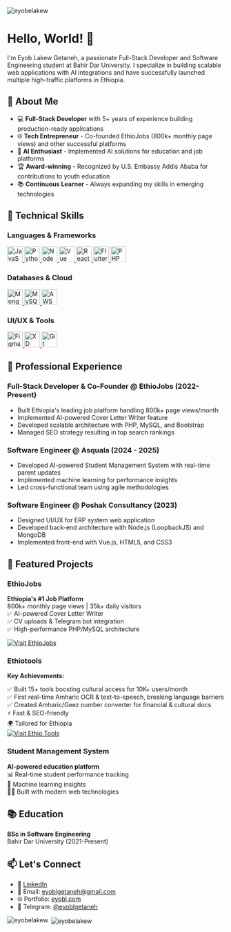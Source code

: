 <p align="left"> <img src="https://komarev.com/ghpvc/?username=eyobelakew&label=Profile%20views&color=0e75b6&style=flat" alt="eyobelakew" /> </p>

# Hello, World! 👋

I'm Eyob Lakew Getaneh, a passionate Full-Stack Developer and Software Engineering student at Bahir Dar University. I specialize in building scalable web applications with AI integrations and have successfully launched multiple high-traffic platforms in Ethiopia.

## 🚀 About Me

- 💻 **Full-Stack Developer** with 5+ years of experience building production-ready applications
- 🌐 **Tech Entrepreneur** - Co-founded EthioJobs (800k+ monthly page views) and other successful platforms
- 🧠 **AI Enthusiast** - Implemented AI solutions for education and job platforms
- 🏆 **Award-winning** - Recognized by U.S. Embassy Addis Ababa for contributions to youth education
- 📚 **Continuous Learner** - Always expanding my skills in emerging technologies

## 🔧 Technical Skills

### Languages & Frameworks
<p align="left">
  <a href="https://developer.mozilla.org/en-US/docs/Web/JavaScript" target="_blank" rel="noreferrer">
    <img src="https://raw.githubusercontent.com/danielcranney/readme-generator/main/public/icons/skills/javascript-colored.svg" width="36" height="36" alt="JavaScript" title="JavaScript"/>
  </a>
  <a href="https://www.python.org/" target="_blank" rel="noreferrer">
    <img src="https://raw.githubusercontent.com/danielcranney/readme-generator/main/public/icons/skills/python-colored.svg" width="36" height="36" alt="Python" title="Python"/>
  </a>
  <a href="https://nodejs.org/en/" target="_blank" rel="noreferrer">
    <img src="https://raw.githubusercontent.com/danielcranney/readme-generator/main/public/icons/skills/nodejs-colored.svg" width="36" height="36" alt="NodeJS" title="Node.js"/>
  </a>
  <a href="https://vuejs.org/" target="_blank" rel="noreferrer">
    <img src="https://raw.githubusercontent.com/danielcranney/readme-generator/main/public/icons/skills/vuejs-colored.svg" width="36" height="36" alt="Vue" title="Vue.js"/>
  </a>
  <a href="https://reactjs.org/" target="_blank" rel="noreferrer">
    <img src="https://raw.githubusercontent.com/danielcranney/readme-generator/main/public/icons/skills/react-colored.svg" width="36" height="36" alt="React" title="React"/>
  </a>
  <a href="https://flutter.dev/" target="_blank" rel="noreferrer">
    <img src="https://raw.githubusercontent.com/danielcranney/readme-generator/main/public/icons/skills/flutter-colored.svg" width="36" height="36" alt="Flutter" title="Flutter"/>
  </a>
  <a href="https://www.php.net/" target="_blank" rel="noreferrer">
    <img src="https://upload.wikimedia.org/wikipedia/commons/thumb/2/27/PHP-logo.svg/1200px-PHP-logo.svg.png" width="36" height="36" alt="PHP" title="PHP"/>
  </a>
</p>

### Databases & Cloud
<p align="left">
  <a href="https://www.mongodb.com/" target="_blank" rel="noreferrer">
    <img src="https://raw.githubusercontent.com/danielcranney/readme-generator/main/public/icons/skills/mongodb-colored.svg" width="36" height="36" alt="MongoDB" title="MongoDB"/>
  </a>
  <a href="https://www.mysql.com/" target="_blank" rel="noreferrer">
    <img src="https://raw.githubusercontent.com/danielcranney/readme-generator/main/public/icons/skills/mysql-colored.svg" width="36" height="36" alt="MySQL" title="MySQL"/>
  </a>
  <a href="https://aws.amazon.com/" target="_blank" rel="noreferrer">
    <img src="https://raw.githubusercontent.com/danielcranney/readme-generator/main/public/icons/skills/aws-colored.svg" width="36" height="36" alt="AWS" title="AWS"/>
  </a>
</p>

### UI/UX & Tools
<p align="left">
  <a href="https://www.figma.com/" target="_blank" rel="noreferrer">
    <img src="https://raw.githubusercontent.com/danielcranney/readme-generator/main/public/icons/skills/figma-colored.svg" width="36" height="36" alt="Figma" title="Figma"/>
  </a>
  <a href="https://www.adobe.com/products/xd.html" target="_blank" rel="noreferrer">
    <img src="https://cdn.worldvectorlogo.com/logos/adobe-xd.svg" width="36" height="36" alt="XD" title="Adobe XD"/>
  </a>
  <a href="https://git-scm.com/" target="_blank" rel="noreferrer">
    <img src="https://www.vectorlogo.zone/logos/git-scm/git-scm-icon.svg" width="36" height="36" alt="Git" title="Git"/>
  </a>
</p>

## 💼 Professional Experience

### **Full-Stack Developer & Co-Founder** @ EthioJobs (2022-Present)
- Built Ethiopia's leading job platform handling 800k+ page views/month
- Implemented AI-powered Cover Letter Writer feature
- Developed scalable architecture with PHP, MySQL, and Bootstrap
- Managed SEO strategy resulting in top search rankings

### **Software Engineer** @ Asquala (2024 - 2025)
- Developed AI-powered Student Management System with real-time parent updates
- Implemented machine learning for performance insights
- Led cross-functional team using agile methodologies

### **Software Engineer** @ Poshak Consultancy (2023)
- Designed UI/UX for ERP system web application
- Developed back-end architecture with Node.js (LoopbackJS) and MongoDB
- Implemented front-end with Vue.js, HTML5, and CSS3

## 🌟 Featured Projects

### EthioJobs
**Ethiopia's #1 Job Platform**  
800k+ monthly page views | 35k+ daily visitors  
✅ AI-powered Cover Letter Writer  
✅ CV uploads & Telegram bot integration  
✅ High-performance PHP/MySQL architecture  

[![Visit EthioJobs](https://img.shields.io/badge/Visit-EthioJobs-blue?style=for-the-badge)](https://ethio-jobs.net.et/)

### Ethiotools  
**Key Achievements:**  

✅ Built 15+ tools boosting cultural access for 10K+ users/month  
✅ First real-time Amharic OCR & text-to-speech, breaking language barriers  
✅ Created Amharic/Geez number converter for financial & cultural docs  
⚡ Fast & SEO-friendly  
🌍 Tailored for Ethiopia  
[![Visit Ethio Tools](https://img.shields.io/badge/Visit-Ethiotools-blue?style=for-the-badge)](https://ethiotools.com.et/)

### Student Management System
**AI-powered education platform**  
📊 Real-time student performance tracking  
🤖 Machine learning insights  
👨‍💻 Built with modern web technologies  

## 📚 Education
**BSc in Software Engineering**  
Bahir Dar University (2021-Present)

## 📫 Let's Connect
- 💼 [LinkedIn](https://www.linkedin.com/in/eyob-lakew)
- 📧 Email: [eyobigetaneh@gmail.com](mailto:eyoblgetaneh@gmail.com)
- 🌐 Portfolio: [eyobl.com](https://eyobl.com)
- 📱 Telegram: [@eyoblgetaneh](https://t.me/eyoblgetaneh)

<p><img align="left" src="https://github-readme-stats.vercel.app/api/top-langs?username=eyobelakew&show_icons=true&locale=en&layout=compact" alt="eyobelakew" /></p>

<p>&nbsp;<img align="center" src="https://github-readme-stats.vercel.app/api?username=eyobelakew&show_icons=true&locale=en" alt="eyobelakew" /></p>
